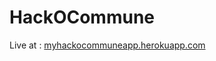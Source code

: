 # HackOCommune


Live at : [myhackocommuneapp.herokuapp.com](https://myhackocommuneapp.herokuapp.com/)
